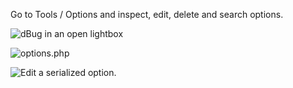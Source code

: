 Go to Tools / Options and inspect, edit, delete and search options.

![dBug in an open lightbox](https://github.com/szepeviktor/option-inspector/raw/assets/screenshot-1.jpg)

![options.php](https://github.com/szepeviktor/option-inspector/raw/assets/screenshot-2.jpg)

![Edit a serialized option.](https://github.com/szepeviktor/option-inspector/raw/assets/screenshot-3.jpg)
